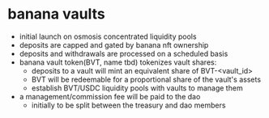 # banana vaults

* initial launch on osmosis concentrated liquidity pools
* deposits are capped and gated by banana nft ownership
* deposits and withdrawals are processed on a scheduled basis
* banana vault token(BVT, name tbd) tokenizes vault shares:
    * deposits to a vault will mint an equivalent share of BVT-<vault_id>
    * BVT will be redeemable for a proportional share of the vault's assets
    * establish BVT/USDC liquidity pools with vaults to manage them
* a management/commission fee will be paid to the dao
    * initially to be split between the treasury and dao members
